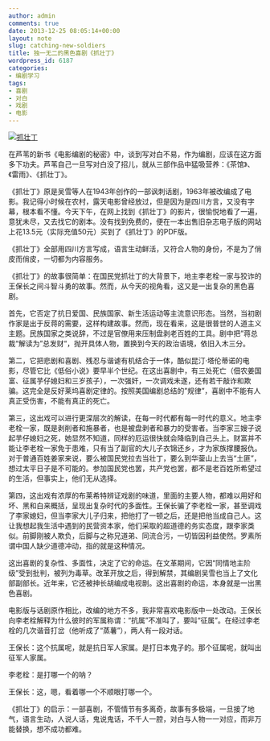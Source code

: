 ```yaml
---
author: admin
comments: true
date: 2013-12-25 08:05:14+00:00
layout: note
slug: catching-new-soldiers
title: 独一无二的黑色喜剧《抓壮丁》
wordpress_id: 6187
categories:
- 编剧学习
tags:
- 喜剧
- 对白
- 戏剧
- 电影
---
```


[![抓壮丁](http://www.baibanbao.net/wp-content/uploads/2013/12/抓壮丁-300x166.jpg)](http://www.baibanbao.net/wp-content/uploads/2013/12/抓壮丁.jpg)

在芦苇的新书《电影编剧的秘密》中，谈到写对白不易，作为编剧，应该在这方面多下功夫。芦苇自己一旦写对白没了招儿，就从三部作品中猛吸营养：《茶馆》、《雷雨》、《抓壮丁》。

《抓壮丁》原是吴雪等人在1943年创作的一部讽刺话剧，1963年被改编成了电影。我记得小时候在农村，露天电影曾经放过，但是因为是四川方言，又没有字幕，根本看不懂。今天下午，在网上找到《抓壮丁》的影片，很愉悦地看了一遍，意犹未尽，又去找它的剧本。没有找到免费的，便在一本出售旧杂志电子版的网站上花13.5元（实际充值50元）买到了《抓壮丁》的PDF版。

《抓壮丁》全部用四川方言写成，语言生动鲜活，又符合人物的身份，不是为了俏皮而俏皮，一切都为内容服务。

《抓壮丁》的故事很简单：在国民党抓壮丁的大背景下，地主李老栓一家与狡诈的王保长之间斗智斗勇的故事。然而，从今天的视角看，这又是一出复杂的黑色喜剧。

首先，它否定了抗日爱国、民族国家、新生活运动等主流意识形态。当然，当初剧作家是出于反蒋的需要，这样构建故事。然而，现在看来，这是很普世的人道主义主题。民族国家之类说辞，不过是官僚用来压制盘剥老百姓的工具。剧中把”蒋总裁“解读为”总发财“，抛开具体人物，置换到今天的政治语境，依旧入木三分。

第二，它把悲剧和喜剧、残忍与谐谑有机结合于一体，酷似昆汀·塔伦蒂诺的电影，尽管它比《低俗小说》要早半个世纪。在这出喜剧中，有三处死亡（佃农姜国富、征属芋仔媳妇和三岁孩子），一次强奸，一次调戏未遂，还有若干敲诈和欺骗。这完全是反好莱坞喜剧定律的。按照美国编剧总结的”规律”，喜剧中不能有人真正受伤害，不能有真正的死亡。  

第三，这出戏可以进行更深层次的解读，在每一时代都有每一时代的意义。地主李老栓一家，既是剥削者和施暴者，也是被盘剥者和暴力的受害者。当李家三嫂子说起芋仔媳妇之死，她显然不知道，同样的厄运很快就会降临到自己头上。财富并不能让李老栓一家免于患难，只有当了副官的大儿子衣锦还乡，才为家族撑腰报仇。对于普通百姓姜家来说，要么被国民党拉去当壮丁，要么到华蓥山上去当“土匪”，想过太平日子是不可能的。参加国民党也罢，共产党也罢，都不是老百姓所希望过的生活，但事实上，他们无从选择。

第四，这出戏有浓厚的布莱希特辨证戏剧的味道，里面的主要人物，都难以用好和坏、黑和白来概括，呈现出复杂时代的多面性。王保长骗了李老栓一家，甚至调戏了李家媳妇，但当李家大儿子归来，把他打了一顿之后，还是把他当成自己人。这让我想起我生活中遇到的民营资本家，他们采取的超道德的务实态度，跟李家类似。前脚刚被人欺负，后脚与之称兄道弟、同流合污，一切皆因利益使然。罗素所谓中国人缺少道德冲动，指的就是这种情况。

这出喜剧的复杂性、多面性，决定了它的命运。在文革期间，它因“同情地主阶级”受到批判，被列为毒草。改革开放之后，得到解禁，其编剧吴雪也当上了文化部副部长。近年来，它还被抻长胡编成电视剧。这出喜剧的命运，本身就是一出黑色喜剧。

电影版与话剧原作相比，改编的地方不多，我非常喜欢电影版中一处改动。王保长向李老栓解释为什么彼时的军属称谓：“抗属”不准叫了，要叫“征属”。在经过李老栓的几次谐音打岔（他听成了“蒸薯”），两人有一段对话。

王保长：这个抗属呢，就是抗日军人家属。是打日本鬼子的。那个征属呢，就叫出征军人家属。

李老栓：是打哪一个的呐？

王保长：这，嗯，看着哪一个不顺眼打哪一个。

《抓壮丁》的启示：一部喜剧，不管情节有多离奇，故事有多极端，一旦接了地气，语言生动，人说人话，鬼说鬼话，不千人一腔，对白与人物一一对应，而非万能替换，想不成功都难。

